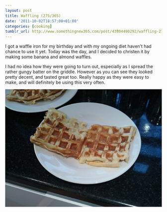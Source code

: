 ```yaml
---
layout: post
title: Waffling (275/365)
date: '2011-10-02T18:57:00+01:00'
categories: [cooking]
tumblr_url: http://www.somethingnew365.com/post/43804490292/waffling-275365
---
```

I got a waffle iron for my birthday and with my ongoing diet haven’t had chance to use it yet. Today was the day, and I decided to christen it by making some banana and almond waffles.

I had no idea how they were going to turn out, especially as I spread the rather gungy batter on the griddle. However as you can see they looked pretty decent, and tasted great too. Really happy as they were easy to make, and will definitely be using this very often.

![Waffles](/images/tumblr_files/tumblr_miohlp3kHX1s6o6vno1_1280.jpg)
